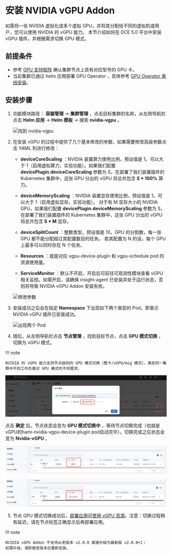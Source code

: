 # 安装 NVIDIA vGPU Addon

如需将一张 NVIDIA 虚拟化成多个虚拟 GPU，并将其分配给不同的虚拟机或用户，您可以使用 NVIDIA 的 vGPU 能力。
本节介绍如何在 DCE 5.0 平台中安装 vGPU 插件，并根据需求切换 GPU 模式。
## 前提条件

- 参考 [GPU 支持矩阵](../../gpu_matrix.md) 确认集群节点上具有对应型号的 GPU 卡。
- 当前集群已通过 helm 应用部署 GPU Operator ，具体参考 [GPU Operator 离线安装](../install_nvidia_driver_of_operator.md)。

## 安装步骤

1. 功能模块路径： __容器管理__ -> __集群管理__ ，点击目标集群的名称，从左侧导航栏点击 __Helm 应用__ -> __Helm 模板__ -> 搜索 __nvidia-vgpu__ 。

    ![找到 nvidia-vgpu](https://docs.daocloud.io/daocloud-docs-images/docs/zh/docs/kpanda/user-guide/gpu/images/vgpu-addon.png)

2. 在安装 vGPU 的过程中提供了几个基本修改的参数，如果需要修改高级参数点击 YAML 列进行修改：

    - __deviceCoreScaling__ ：NVIDIA 装置算力使用比例，预设值是 1。可以大于 1（启用虚拟算力，实验功能）。如果我们配置 __devicePlugin.deviceCoreScaling__ 参数为 S，在部署了我们装置插件的 Kubernetes 集群中，这张 GPU 分出的 vGPU 将总共包含 __S * 100%__ 算力。

    - __deviceMemoryScaling__ ：NVIDIA 装置显存使用比例，预设值是 1。可以大于 1（启用虚拟显存，实验功能）。
      对于有 M 显存大小的 NVIDIA GPU，如果我们配置 __devicePlugin.deviceMemoryScaling__ 参数为 S，
      在部署了我们装置插件的 Kubernetes 集群中，这张 GPU 分出的 vGPU 将总共包含 __S * M__ 显存。

    - __deviceSplitCount__ ：整数类型，预设值是 10。GPU 的分割数，每一张 GPU 都不能分配超过其配置数目的任务。
      若其配置为 N 的话，每个 GPU 上最多可以同时存在 N 个任务。

    - __Resources__ ：就是对应 vgpu-device-plugin 和 vgpu-schedule pod 的资源使用量。

    - __ServiceMonitor__ ：默认不开启，开启后可前往可观测性模块查看 vGPU 相关监控。如需开启，请确保 insight-agent 已安装并处于运行状态，否则将导致 NVIDIA vGPU Addon 安装失败。

    ![修改参数](../../images/vgpu-addon.png)

3. 安装成功之后会在指定 __Namespace__ 下出现如下两个类型的 Pod，即表示 NVIDIA vGPU 插件已安装成功。

    ![出现两个 Pod](https://docs.daocloud.io/daocloud-docs-images/docs/zh/docs/kpanda/user-guide/gpu/images/vgpu-pod.png)
  
4. 随后，从左侧导航栏点击 __节点管理__ ，找到目标节点，点击 __GPU 模式切换__ ，切换为 vGPU 模式。

!!! note

    NVIDIA 的 vGPU 能力支持节点级别的 GPU 模式切换（整卡/vGPU/mig 模式），满足同一集群中不同工作负载对 GPU 模式的不同需求。

 ![GPU模式1](../../images/vgpuaddon1.png)

  点击 __确定__ 后，节点状态会变为 __GPU 模式切换中__ ，等待节点切换完成（也就是vGPU的hami-nvidia-vgpu-device-plugin pod启动完毕）。切换完成之后状态会变为 __Nvidia-vGPU__ 。

  ![GPU模式2](../../images/vgpuaddon2.png)

 ![GPU模式3](../../images/vgpuaddon3.png)


5. 节点 GPU 模式切换成功后，[部署应用可使用 vGPU 资源](vgpu_user.md)。注意：切换过程稍有延迟，请在节点标签正确显示后再部署应用。


!!! note

    NVIDIA vGPU Addon 不支持从老版本 v2.0.0 直接升级为最新版 v2.0.0+1；
    如需升级，请卸载老版本后重新安装。

